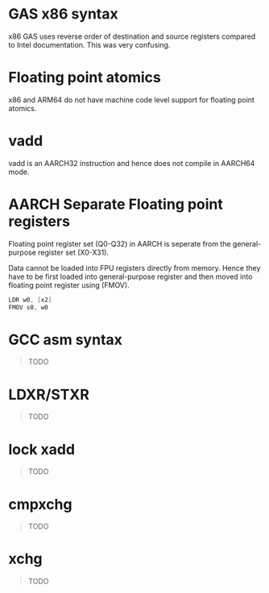# GAS x86 syntax
x86 GAS uses reverse order of destination and source registers compared to Intel documentation. This was very confusing.

# Floating point atomics
x86 and ARM64 do not have machine code level support for floating point atomics.

# vadd

vadd is an AARCH32 instruction and hence does not compile in AARCH64 mode.

# AARCH Separate Floating point registers

Floating point register set (Q0-Q32) in AARCH is seperate from the general-purpose register set (X0-X31).

Data cannot be loaded into FPU registers directly from memory. Hence they have to be first loaded into general-purpose register and then moved into floating point register using (FMOV).

```asm
LDR w0, [x2]
FMOV s0, w0
```

# GCC asm syntax

> TODO

# LDXR/STXR

> TODO

# lock xadd

> TODO

# cmpxchg

> TODO

# xchg

> TODO
